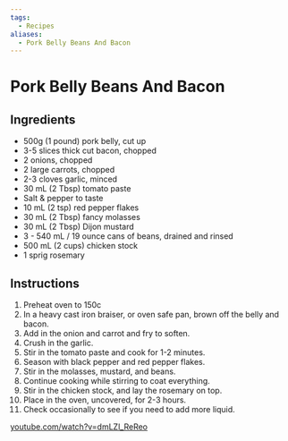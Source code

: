 ```yaml
---
tags:
  - Recipes
aliases:
  - Pork Belly Beans And Bacon
---
```


# Pork Belly Beans And Bacon
## Ingredients
- 500g (1 pound) pork belly, cut up
- 3-5 slices thick cut bacon, chopped
- 2 onions, chopped
- 2 large carrots, chopped
- 2-3 cloves garlic, minced
- 30 mL (2 Tbsp) tomato paste
- Salt & pepper to taste
- 10 mL (2 tsp) red pepper flakes
- 30 mL (2 Tbsp) fancy molasses
- 30 mL (2 Tbsp) Dijon mustard
- 3 - 540 mL / 19 ounce cans of beans, drained and rinsed
- 500 mL (2 cups) chicken stock
- 1 sprig rosemary

## Instructions
1. Preheat oven to 150c
2. In a heavy cast iron braiser, or oven safe pan, brown off the belly and bacon.
3. Add in the onion and carrot and fry to soften.
4. Crush in the garlic.
5. Stir in the tomato paste and cook for 1-2 minutes.
6. Season with black pepper and red pepper flakes.
7. Stir in the molasses, mustard, and beans.
8. Continue cooking while stirring to coat everything.
9. Stir in the chicken stock, and lay the rosemary on top.
10. Place in the oven, uncovered, for 2-3 hours.
11. Check occasionally to see if you need to add more liquid.

[youtube.com/watch?v=dmLZl_ReReo](youtube.com/watch?v=dmLZl_ReReo)